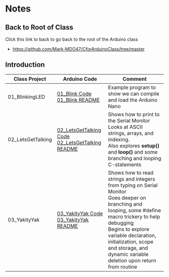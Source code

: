 # Notes

## Back to Root of Class
Click this link to back to go back to the root of the Arduino class
- https://github.com/Mark-MDO47/CforArduinoClass/tree/master


## Introduction

| Class Project | Arduino Code | Comment |
| --- | --- | --- |
| 01_BlinkingLED | [01_Blink Code](https://github.com/Mark-MDO47/CforArduinoClass/tree/master/ArduinoCode/01_Blink "01_Blink Code")<br>[01_Blink README](https://github.com/Mark-MDO47/CforArduinoClass/blob/master/ArduinoCode/01_Blink/README.md "01_Blink README") | Example program to show we can compile and load the Arduino Nano |
| 02_LetsGetTalking | [02_LetsGetTalking Code](https://github.com/Mark-MDO47/CforArduinoClass/blob/master/ArduinoCode/02_LetsGetTalking "02_LetsGetTalking Code")<br>[02_LetsGetTalking README](https://github.com/Mark-MDO47/CforArduinoClass/blob/master/ArduinoCode/02_LetsGetTalking/README.md "02_LetsGetTalking README") | Shows how to print to the Serial Monitor<br>Looks at ASCII strings, arrays, and indexing.<br>Also explores **setup()** and **loop()** and some branching and looping C-statements |
| 03_YakityYak | [03_YakityYak Code](https://github.com/Mark-MDO47/CforArduinoClass/blob/master/ArduinoCode/03_YakityYak "03_YakityYak Code")<br>[03_YakityYak README](https://github.com/Mark-MDO47/CforArduinoClass/blob/master/ArduinoCode/03_YakityYak/README.md "03_YakityYak README") | Shows how to read strings and integers from typing on Serial Monitor<br>Goes deeper on branching and looping, some #define macro trickery to help debugging<br>Begins to explore variable declaration, initialization, scope and storage, and dynamic variable deletion upon return from routine |
